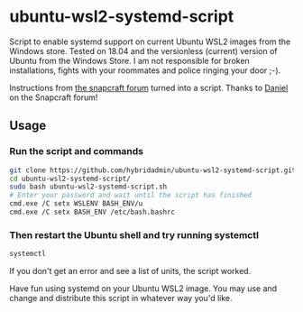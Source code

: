 # ubuntu-wsl2-systemd-script
Script to enable systemd support on current Ubuntu WSL2 images from the Windows store. 
Tested on 18.04 and the versionless (current) version of Ubuntu from the Windows Store.
I am not responsible for broken installations, fights with your roommates and police ringing your door ;-).

Instructions from [the snapcraft forum](https://forum.snapcraft.io/t/running-snaps-on-wsl2-insiders-only-for-now/13033) turned into a script. Thanks to [Daniel](https://forum.snapcraft.io/u/daniel) on the Snapcraft forum! 

## Usage
### Run the script and commands
```sh
git clone https://github.com/hybridadmin/ubuntu-wsl2-systemd-script.git
cd ubuntu-wsl2-systemd-script/
sudo bash ubuntu-wsl2-systemd-script.sh
# Enter your password and wait until the script has finished
cmd.exe /C setx WSLENV BASH_ENV/u
cmd.exe /C setx BASH_ENV /etc/bash.bashrc
```
### Then restart the Ubuntu shell and try running systemctl
```sh
systemctl

```
If you don't get an error and see a list of units, the script worked.

Have fun using systemd on your Ubuntu WSL2 image. You may use and change and distribute this script in whatever way you'd like. 
